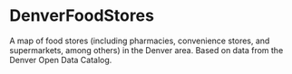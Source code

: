 # DenverFoodStores

A map of food stores (including pharmacies, convenience stores, and supermarkets, among others) in the Denver area. Based on data from the Denver Open Data Catalog.